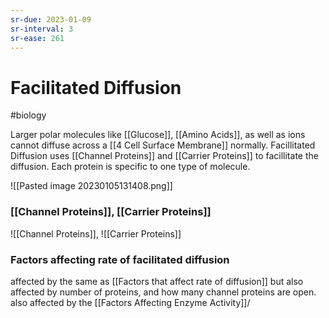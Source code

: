 ```yaml
---
sr-due: 2023-01-09
sr-interval: 3
sr-ease: 261
---
```


# Facilitated Diffusion
#biology

Larger polar molecules like [[Glucose]], [[Amino Acids]], as well as ions cannot diffuse across a [[4 Cell Surface Membrane]] normally.
Facillitated Diffusion uses [[Channel Proteins]] and [[Carrier Proteins]] to facillitate the diffusion.
Each protein is specific to one type of molecule.

![[Pasted image 20230105131408.png]]
### [[Channel Proteins]], [[Carrier Proteins]]
![[Channel Proteins]], ![[Carrier Proteins]]

### Factors affecting rate of facilitated diffusion
affected by the same as [[Factors that affect rate of diffusion]]
but also affected by number of proteins, and how many channel proteins are open.
also affected by the [[Factors Affecting Enzyme Activity]]/
